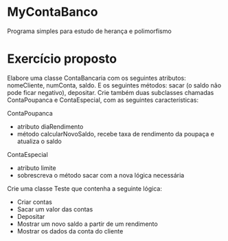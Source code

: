 # MyContaBanco
Programa simples para estudo de herança e polimorfismo

# Exercício proposto

Elabore uma classe ContaBancaria com os seguintes atributos: nomeCliente, numConta, saldo. E os seguintes métodos: sacar (o saldo não pode ficar negativo), depositar.
Crie também duas subclasses chamadas ContaPoupanca e ContaEspecial, com as 
seguintes características:


ContaPoupanca 
- atributo diaRendimento
- método calcularNovoSaldo, recebe taxa de rendimento da poupaça e 
atualiza o saldo

ContaEspecial
- atributo limite
- sobrescreva o método sacar com a nova lógica necessária

Crie uma classe Teste que contenha a seguinte lógica:
- Criar contas
- Sacar um valor das contas
- Depositar
- Mostrar um novo saldo a partir de um rendimento
- Mostrar os dados da conta do cliente
